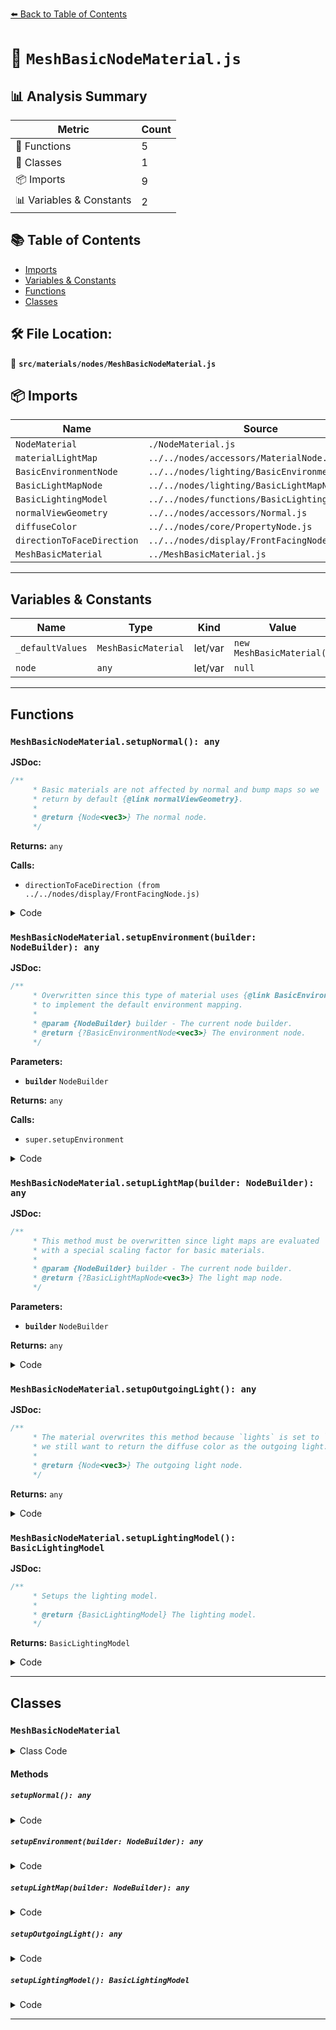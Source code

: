[⬅️ Back to Table of Contents](../../../index.md)

# 📄 `MeshBasicNodeMaterial.js`

## 📊 Analysis Summary

| Metric | Count |
|--------|-------|
| 🔧 Functions | 5 |
| 🧱 Classes | 1 |
| 📦 Imports | 9 |
| 📊 Variables & Constants | 2 |

## 📚 Table of Contents

- [Imports](#imports)
- [Variables & Constants](#variables-constants)
- [Functions](#functions)
- [Classes](#classes)

## 🛠️ File Location:
📂 **`src/materials/nodes/MeshBasicNodeMaterial.js`**

## 📦 Imports

| Name | Source |
|------|--------|
| `NodeMaterial` | `./NodeMaterial.js` |
| `materialLightMap` | `../../nodes/accessors/MaterialNode.js` |
| `BasicEnvironmentNode` | `../../nodes/lighting/BasicEnvironmentNode.js` |
| `BasicLightMapNode` | `../../nodes/lighting/BasicLightMapNode.js` |
| `BasicLightingModel` | `../../nodes/functions/BasicLightingModel.js` |
| `normalViewGeometry` | `../../nodes/accessors/Normal.js` |
| `diffuseColor` | `../../nodes/core/PropertyNode.js` |
| `directionToFaceDirection` | `../../nodes/display/FrontFacingNode.js` |
| `MeshBasicMaterial` | `../MeshBasicMaterial.js` |


---

## Variables & Constants

| Name | Type | Kind | Value | Exported |
|------|------|------|-------|----------|
| `_defaultValues` | `MeshBasicMaterial` | let/var | `new MeshBasicMaterial()` | ✗ |
| `node` | `any` | let/var | `null` | ✗ |


---

## Functions

### `MeshBasicNodeMaterial.setupNormal(): any`

**JSDoc:**
```typescript
/**
	 * Basic materials are not affected by normal and bump maps so we
	 * return by default {@link normalViewGeometry}.
	 *
	 * @return {Node<vec3>} The normal node.
	 */
```

**Returns:** `any`

**Calls:**

- `directionToFaceDirection (from ../../nodes/display/FrontFacingNode.js)`

<details><summary>Code</summary>

```typescript
setupNormal() {

		return directionToFaceDirection( normalViewGeometry ); // see #28839

	}
```
</details>

### `MeshBasicNodeMaterial.setupEnvironment(builder: NodeBuilder): any`

**JSDoc:**
```typescript
/**
	 * Overwritten since this type of material uses {@link BasicEnvironmentNode}
	 * to implement the default environment mapping.
	 *
	 * @param {NodeBuilder} builder - The current node builder.
	 * @return {?BasicEnvironmentNode<vec3>} The environment node.
	 */
```

**Parameters:**

- **`builder`** `NodeBuilder`

**Returns:** `any`

**Calls:**

- `super.setupEnvironment`

<details><summary>Code</summary>

```typescript
setupEnvironment( builder ) {

		const envNode = super.setupEnvironment( builder );

		return envNode ? new BasicEnvironmentNode( envNode ) : null;

	}
```
</details>

### `MeshBasicNodeMaterial.setupLightMap(builder: NodeBuilder): any`

**JSDoc:**
```typescript
/**
	 * This method must be overwritten since light maps are evaluated
	 * with a special scaling factor for basic materials.
	 *
	 * @param {NodeBuilder} builder - The current node builder.
	 * @return {?BasicLightMapNode<vec3>} The light map node.
	 */
```

**Parameters:**

- **`builder`** `NodeBuilder`

**Returns:** `any`

<details><summary>Code</summary>

```typescript
setupLightMap( builder ) {

		let node = null;

		if ( builder.material.lightMap ) {

			node = new BasicLightMapNode( materialLightMap );

		}

		return node;

	}
```
</details>

### `MeshBasicNodeMaterial.setupOutgoingLight(): any`

**JSDoc:**
```typescript
/**
	 * The material overwrites this method because `lights` is set to `true` but
	 * we still want to return the diffuse color as the outgoing light.
	 *
	 * @return {Node<vec3>} The outgoing light node.
	 */
```

**Returns:** `any`

<details><summary>Code</summary>

```typescript
setupOutgoingLight() {

		return diffuseColor.rgb;

	}
```
</details>

### `MeshBasicNodeMaterial.setupLightingModel(): BasicLightingModel`

**JSDoc:**
```typescript
/**
	 * Setups the lighting model.
	 *
	 * @return {BasicLightingModel} The lighting model.
	 */
```

**Returns:** `BasicLightingModel`

<details><summary>Code</summary>

```typescript
setupLightingModel() {

		return new BasicLightingModel();

	}
```
</details>


---

## Classes

### `MeshBasicNodeMaterial`

<details><summary>Class Code</summary>

```ts
class MeshBasicNodeMaterial extends NodeMaterial {

	static get type() {

		return 'MeshBasicNodeMaterial';

	}

	/**
	 * Constructs a new mesh basic node material.
	 *
	 * @param {Object} [parameters] - The configuration parameter.
	 */
	constructor( parameters ) {

		super();

		/**
		 * This flag can be used for type testing.
		 *
		 * @type {boolean}
		 * @readonly
		 * @default true
		 */
		this.isMeshBasicNodeMaterial = true;

		/**
		 * Although the basic material is by definition unlit, we set
		 * this property to `true` since we use a lighting model to compute
		 * the outgoing light of the fragment shader.
		 *
		 * @type {boolean}
		 * @default true
		 */
		this.lights = true;

		this.setDefaultValues( _defaultValues );

		this.setValues( parameters );

	}

	/**
	 * Basic materials are not affected by normal and bump maps so we
	 * return by default {@link normalViewGeometry}.
	 *
	 * @return {Node<vec3>} The normal node.
	 */
	setupNormal() {

		return directionToFaceDirection( normalViewGeometry ); // see #28839

	}

	/**
	 * Overwritten since this type of material uses {@link BasicEnvironmentNode}
	 * to implement the default environment mapping.
	 *
	 * @param {NodeBuilder} builder - The current node builder.
	 * @return {?BasicEnvironmentNode<vec3>} The environment node.
	 */
	setupEnvironment( builder ) {

		const envNode = super.setupEnvironment( builder );

		return envNode ? new BasicEnvironmentNode( envNode ) : null;

	}

	/**
	 * This method must be overwritten since light maps are evaluated
	 * with a special scaling factor for basic materials.
	 *
	 * @param {NodeBuilder} builder - The current node builder.
	 * @return {?BasicLightMapNode<vec3>} The light map node.
	 */
	setupLightMap( builder ) {

		let node = null;

		if ( builder.material.lightMap ) {

			node = new BasicLightMapNode( materialLightMap );

		}

		return node;

	}

	/**
	 * The material overwrites this method because `lights` is set to `true` but
	 * we still want to return the diffuse color as the outgoing light.
	 *
	 * @return {Node<vec3>} The outgoing light node.
	 */
	setupOutgoingLight() {

		return diffuseColor.rgb;

	}

	/**
	 * Setups the lighting model.
	 *
	 * @return {BasicLightingModel} The lighting model.
	 */
	setupLightingModel() {

		return new BasicLightingModel();

	}

}
```
</details>

#### Methods

##### `setupNormal(): any`

<details><summary>Code</summary>

```ts
setupNormal() {

		return directionToFaceDirection( normalViewGeometry ); // see #28839

	}
```
</details>

##### `setupEnvironment(builder: NodeBuilder): any`

<details><summary>Code</summary>

```ts
setupEnvironment( builder ) {

		const envNode = super.setupEnvironment( builder );

		return envNode ? new BasicEnvironmentNode( envNode ) : null;

	}
```
</details>

##### `setupLightMap(builder: NodeBuilder): any`

<details><summary>Code</summary>

```ts
setupLightMap( builder ) {

		let node = null;

		if ( builder.material.lightMap ) {

			node = new BasicLightMapNode( materialLightMap );

		}

		return node;

	}
```
</details>

##### `setupOutgoingLight(): any`

<details><summary>Code</summary>

```ts
setupOutgoingLight() {

		return diffuseColor.rgb;

	}
```
</details>

##### `setupLightingModel(): BasicLightingModel`

<details><summary>Code</summary>

```ts
setupLightingModel() {

		return new BasicLightingModel();

	}
```
</details>


---
